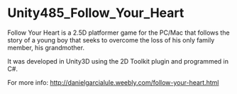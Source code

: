 # Unity485_Follow_Your_Heart

Follow Your Heart is a 2.5D platformer game for the PC/Mac that follows the story of a young boy that seeks to overcome the loss of his only family member, his grandmother.

It was developed in Unity3D using the 2D Toolkit plugin and programmed in C#.

For more info:
http://danielgarcialule.weebly.com/follow-your-heart.html
